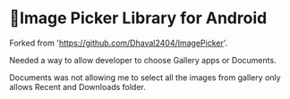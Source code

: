 # 📸Image Picker Library for Android

Forked from 'https://github.com/Dhaval2404/ImagePicker'.

Needed a way to allow developer to choose Gallery apps or Documents.

Documents was not allowing me to select all the images from gallery only allows Recent and Downloads folder.
